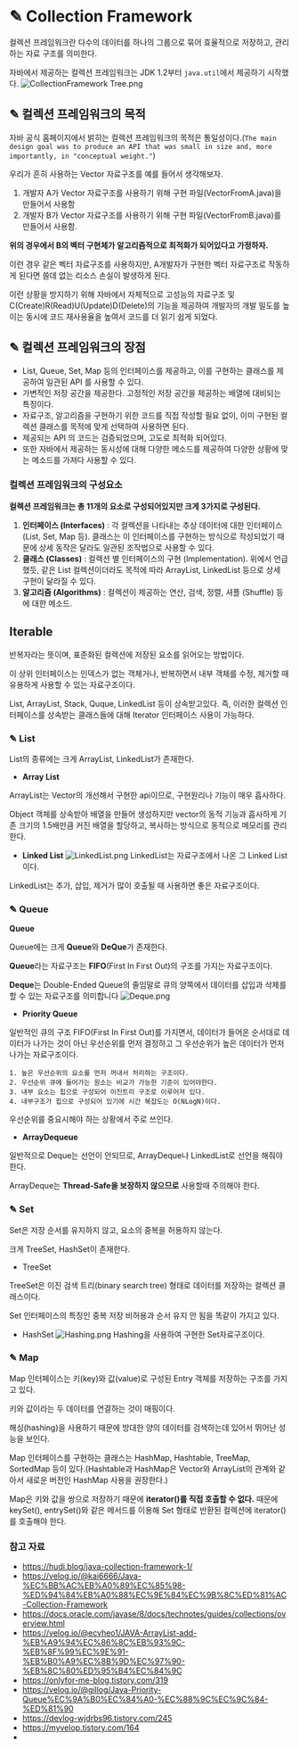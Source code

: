 # ✎ Collection Framework
컬렉션 프레임워크란 다수의 데이터를 하나의 그룹으로 묶어 효율적으로 저장하고, 관리하는 자료 구조를 의미한다.

자바에서 제공하는 컬렉션 프레임워크는 JDK 1.2부터 ```java.util```에서 제공하기 시작했다.
![CollectionFramework Tree.png](image%2FCollectionFramework%2FCollectionFramework%20Tree.png)
## ✎ 컬렉션 프레임워크의 목적
자바 공식 홈페이지에서 밝히는 컬렉션 프레임워크의 목적은 통일성이다.(```The main design goal was to produce an API that was small in size and, more importantly, in "conceptual weight."```)

우리가 흔히 사용하는 Vector 자료구조를 예를 들어서 생각해보자.

1. 개발자 A가 Vector 자료구조를 사용하기 위해 구현 파일(VectorFromA.java)을 만들어서 사용함
2. 개발자 B가 Vector 자료구조를 사용하기 위해 구현 파일(VectorFromB.java)를 만들어서 사용함.

**위의 경우에서 B의 벡터 구현체가 알고리즘적으로 최적화가 되어있다고 가정하자.**

이런 경우 같은 벡터 자료구조를 사용하지만, A개발자가 구현한 벡터 자료구조로 작동하게 된다면 쓸데 없는 리소스 손실이 발생하게 된다.

이런 상황을 방지하기 위해 자바에서 자체적으로 고성능의 자료구조 및 C(Create)R(Read)U(Update)D(Delete)의 기능을 제공하여 개발자의 개발 밀도를 높이는 동시에 코드 재사용율을 높여서 코드를 더 읽기 쉽게 되었다.

## ✎ 컬렉션 프레임워크의 장점
- List, Queue, Set, Map 등의 인터페이스를 제공하고, 이를 구현하는 클래스를 제공하여 일관된 API 를 사용할 수 있다. 
- 가변적인 저장 공간을 제공한다. 고정적인 저장 공간을 제공하는 배열에 대비되는 특징이다. 
- 자료구조, 알고리즘을 구현하기 위한 코드를 직접 작성할 필요 없이, 이미 구현된 컬렉션 클래스를 목적에 맞게 선택하여 사용하면 된다. 
- 제공되는 API 의 코드는 검증되었으며, 고도로 최적화 되어있다.
- 또한 자바에서 제공하는 동시성에 대해 다양한 메소드를 제공하여 다양한 상황에 맞는 메소드를 가져다 사용할 수 있다.

### 컬렉션 프레임워크의 구성요소

**컬렉션 프레임워크는 총 11개의 요소로 구성되어있지만 크게 3가지로 구성된다.**

1. **인터페이스 (Interfaces)** : 각 컬렉션을 나타내는 추상 데이터에 대한 인터페이스 (List, Set, Map 등). 클래스는 이 인터페이스를 구현하는 방식으로 작성되었기 때문에 상세 동작은 달라도 일관된 조작법으로 사용할 수 있다.
2. **클래스 (Classes)** : 컬렉션 별 인터페이스의 구현 (Implementation). 위에서 언급했듯, 같은 List 컬렉션이더라도 목적에 따라 ArrayList, LinkedList 등으로 상세 구현이 달라질 수 있다.
3. **알고리즘 (Algorithms)** : 컬렉션이 제공하는 연산, 검색, 정렬, 셔플 (Shuffle) 등에 대한 메소드.

## Iterable
반복자라는 뜻이며, 표준화된 컬렉션에 저장된 요소를 읽어오는 방법이다.

이 상위 인터페이스는 인덱스가 없는 객체거나, 반복하면서 내부 객체를 수정, 제거할 때 유용하게 사용할 수 있는 자료구조이다.

List, ArrayList, Stack, Quque, LinkedList 등이 상속받고있다. 즉, 이러한 컬렉션 인터페이스를 상속받는 클래스들에 대해 Iterator 인터페이스 사용이 가능하다.

### ✎ List
List의 종류에는 크게 ArrayList, LinkedList가 존재한다.

- **Array List**

ArrayList는 Vector의 개선해서 구현한 api이므로, 구현원리나 기능이 매우 흡사하다.

Object 객체를 상속받아 배열을 만들어 생성하지만 vector의 동적 기능과 흡사하게 기존 크기의 1.5배만큼 커진 배열을 할당하고, 복사하는 방식으로 동적으로 메모리를 관리한다.

- **Linked List**
![LinkedList.png](image%2FCollectionFramework%2FLinkedList.png)
LinkedList는 자료구조에서 나온 그 Linked List이다.

LinkedList는 추가, 삽입, 제거가 많이 호출될 때 사용하면 좋은 자료구조이다. 

### ✎ Queue
**Queue**

Queue에는 크게 **Queue**와 **DeQue**가 존재한다.

**Queue**라는 자료구조는 **FIFO**(First In First Out)의 구조를 가지는 자료구조이다.

**Deque**는 Double-Ended Queue의 줄임말로 큐의 양쪽에서 데이터를 삽입과 삭제를 할 수 있는 자료구조를 의미합니다
![Deque.png](image%2FcollectionFramework%2FDeque.png)
- **Priority Queue**

일반적인 큐의 구조 FIFO(First In First Out)를 가지면서, 데이터가 들어온 순서대로 데이터가 나가는 것이 아닌 우선순위를 먼저 결정하고 그 우선순위가 높은 데이터가 먼저 나가는 자료구조이다.
    
    1. 높은 우선순위의 요소를 먼저 꺼내서 처리하는 구조이다.
    2. 우선순위 큐에 들어가는 원소는 비교가 가능한 기준이 있어야한다.
    3. 내부 요소는 힙으로 구성되어 이진트리 구조로 이루어져 있다.
    4. 내부구조가 힙으로 구성되어 있기에 시간 복잡도는 O(NLogN)이다.

우선순위를 중요시해야 하는 상황에서 주로 쓰인다.
- **ArrayDequeue**

일반적으로 Deque는 선언이 안되므로, ArrayDeque나 LinkedList로 선언을 해줘야 한다.

ArrayDeque는 **Thread-Safe을 보장하지 않으므로** 사용할때 주의해야 한다.
### ✎ Set
Set은 저장 순서를 유지하지 않고, 요소의 중복을 허용하지 않는다.

크게 TreeSet, HashSet이 존재한다.

- TreeSet

TreeSet은 이진 검색 트리(binary search tree) 형태로 데이터를 저장하는 컬렉션 클래스이다. 

Set 인터페이스의 특징인 중복 저장 비허용과 순서 유지 안 됨을 똑같이 가지고 있다.


- HashSet
![Hashing.png](image%2FcollectionFramework%2FHashing.png)
Hashing을 사용하여 구현한 Set자료구조이다.

### ✎ Map
Map 인터페이스는 키(key)와 값(value)로 구성된 Entry 객체를 저장하는 구조를 가지고 있다. 

키와 값이라는 두 데이터를 연결하는 것이 매핑이다.

해싱(hashing)을 사용하기 때문에 방대한 양의 데이터를 검색하는데 있어서 뛰어난 성능을 보인다.

Map 인터페이스를 구현하는 클래스는 HashMap, Hashtable, TreeMap, SortedMap 등이 있다.(Hashtable과 HashMap은 Vector와 ArrayList의 관계와 같아서 새로운 버전인 HashMap 사용을 권장한다.)

Map은 키와 값을 쌍으로 저장하기 때문에 **iterator()를 직접 호출할 수 없다.** 때문에 keySet(), entrySet()와 같은 메서드를 이용해 Set 형태로 반환된 컬렉션에 iterator()를 호출해야 한다.

### 참고 자료
- https://hudi.blog/java-collection-framework-1/
- https://velog.io/@kai6666/Java-%EC%BB%AC%EB%A0%89%EC%85%98-%ED%94%84%EB%A0%88%EC%9E%84%EC%9B%8C%ED%81%AC-Collection-Framework
- https://docs.oracle.com/javase/8/docs/technotes/guides/collections/overview.html
- https://velog.io/@ecvheo1/JAVA-ArrayList-add-%EB%A9%94%EC%86%8C%EB%93%9C-%EB%8F%99%EC%9E%91-%EB%B0%A9%EC%8B%9D%EC%97%90-%EB%8C%80%ED%95%B4%EC%84%9C
- https://onlyfor-me-blog.tistory.com/319
- https://velog.io/@gillog/Java-Priority-Queue%EC%9A%B0%EC%84%A0-%EC%88%9C%EC%9C%84-%ED%81%90
- https://devlog-wjdrbs96.tistory.com/245
- https://myvelop.tistory.com/164
- 